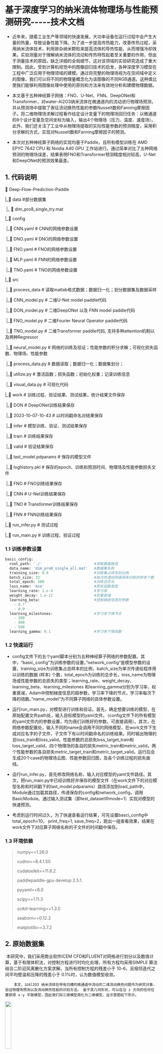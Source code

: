 # 基于深度学习的纳米流体物理场与性能预测研究-----技术文档



- 近年来，随着工业生产等领域的快速发展，大功率设备在运行过程中会产生大量的热量，导致设备性能下降。为了进一步提高传热能力，改善传热过程，采用纳米流体技术，利用掺杂纳米颗粒来提高流体的导热性能，从而增强冷却效果。实验测量对于理解纳米流体的流动和传热特性起着至关重要的作用，但由于测量技术的原因，缺乏详细的全局细节，这对该领域的实验研究造成了重大限制。因此，受到计算机视觉中的图像回归技术的启发，各种深度学习模型在工程中广泛应用于物理领域的建模。通过将完整的物理场视为在空间域中定义的图像，我们可以将不同的物理量概念化为该图像的不同RGB通道。这种类比使我们能够利用图像处理中使用的原则和方法来有效地分析和建模物理数据。

- 本文基于五种神经算子网络：FNO、U-Net、FNN、DeepONet和Transformer，对water-Al2O3纳米流体在微通道内的流动进行物理场预测，并从预测场中提取了表征流动换热性能的参数Nusselt数和Fanning摩擦因子。将二维物理场求解过程看作给定设计变量下的物理场回归任务：以微通道的8个设计变量及空间坐标为输入，输出4个物理场（压力、温度、速度场）。此外，我们还关注了工业中从物理场提取的实际性能参数的预测精度，采用积分求解的方式，实现对Nusselt数和Fanning摩擦因子的预测。
- 本次对五种神经算子网络的实现均基于Paddle，且所有模型训练在 AMD EPYC 7642  CPU 和 Nvidia A40 GPU 工作站进行。通过简单对比了五种网络预测的物理场误差，结果表明FNO和Transformer预测精度相对较高，U-Net和DeepONet的预测效果最差。



## 1. 代码说明



📂 Deep-Flow-Prediction-Paddle

|_📁 data                                                             #部分数据集

​     |_ 📄 dim_pro8_single_try.mat

|_📁 config

​     |_📄 CNN.yaml                                             # CNN的网络参数设置

​     |_📄 DNO.yaml                                            # DNO的网络参数设置

​     |_📄 FNO.yaml                                             # FNO的网络参数设置

​     |_📄 MLP.yaml                                             # FNN的网络参数设置

​     |_📄 TNO.yaml                                            # TNO的网络参数设置

|_📁 src

​    |_📄 process_data                                       # 读取matlab格式数据；数据归一化；划分数据集及数据采样

​    |_📄 CNN_model.py                                   # 二维U-Net model paddle代码

​    |_📄 DON_model.py                                  # 二维DeepONet 以及 FNN model paddle代码

​    |_📄 FNO_model.py                                   # 二维Fourier Neural Operator paddle代码

​    |_📄 TNO_model.py                                   # 二维Transformer paddle代码, 支持多种attention机制以及两种Regressor

​    |_📄 neural_model.py                               # 网络的训练及验证；性能参数的积分求解；可视化损失函数、物理场、性能参数

​    |_📄 process_data.py                                # 数据读取；数据归一化；数据集划分；

​    |_📄 utilize.py                                             # 激活函数；损失函数；初始化权重；记录训练信息

​    |_📄 visual_data.py                                    # 可视化代码

|_📁 work                                                       # 训练过程、验证结果、测试结果，统计结果文件保存

​    |_📁 DON                                                   # DeepONet训练结果保存

​         |_📁 2023-10-07-10-43                       # 以时间戳命名对结果保存

​                |_📁 infer                                       # 模型训练、验证、测试结果保存

​                |_📁 train                                      # 训练结果保存

​                |_📁 valid                                      # 验证结果保存

​                |_📄 last_model.pdparams        # 保存的模型文件

​                |_📄 loghistory.pkl                       # 保存的epoch、训练和预测时间、物理场及性能参数损失文件

​    |_📁 FNO                                                   # FNO训练结果保存

​    |_📁 CNN                                                  # U-Net训练结果保存

​    |_📁 TNO                                                  # Transformer训练结果保存

​    |_📁 FNN                                                  # FNN训练结果保存

|_📄 run_infer.py                                         # 测试过程

|_📄 run_main.py                                       # 训练过程、验证过程



### 1.1 训练参数设置

```python
basic_config:
  root_path: './'                        #读取数据路径
  data_name: 'dim_pro8_single_all.mat'   #数据集名称
  training_size: 0.8                     #训练集占样本的比例
  batch_size: 32                         #每次传递给网络用来训练的样本个数
  total_epoch: 500                       #训练总步长
  loss_name: 'mse'                       #损失函数类型
  learning_rate: 1.e-4                   #学习率
  weight_decay: 1.e-12                   #权重衰减
  learning_beta:                         #控制梯度信息的参数
    - 0.7
    - 0.9
  learning_milestones:                   #学习率下降节点
    - 300
    - 400
    - 500
  learning_gamma: 0.1                    #学习率下降倍数
```

### 1.2 快速运行

- config文件下的五个yaml脚本分别为五种神经算子网络的参数配置。其中，“basic_config”为训练参数的设置，”network_config“是模型参数的设置，training_size为训练集占总样本的比例，batch_size为单次传递给程序用以训练的数据 (样本) 个数，total_epoch为训练的总步长，loss_name为物理场或性能参数的总损失的类型；learning_rate、weight_decay、learning_beta、learning_milestones 和learning_gamma分别为学习率，权重衰减，Adam中控制梯度信息的超参数，学习率下降的节点，学习率每次下降的倍数。”name_model“为不同算子网络的具体参数设置。

- 运行run_main.py，对模型进行训练和验证。首先，确定想要训练的模型，在原始配置文件path处，输入目标模型的yaml文件。（config文件下的所有模型的yaml文件内的参数设置，均为我们训练好的参数，可直接调用）。其次，在网络参数配置处，输入不同的name会调用不同的网络模型，在work文件下生成对应名字的子文件，子文件下有以时间戳命名的训练结果。同时输出物理的总loss_train和loss_valid，性能参数的总损失loss_target_train和loss_target_valid，四个物理场的各自的损失metric_train和metric_valid，两个性能参数的各自损失metric_target_train和metric_target_valid。运行后会生成20个case的物理场云图、性能参数回归图，及各个训练过程的损失曲线。
- 运行run_infer.py，首先修改网络名称，输入对应模型的yaml文件路径。其次，把run_main.py中已经训练好并保存的模型文件（在work文件下的对应模型名称和时间戳下的last_model.pdparams）路径添加到load_path中，Module通过加载其路径，传递保存的config和network_config，调用BasicModule。通过输入测试集（即test_dataset中mode=1）实现对模型的快速预测。
- 考虑到运行时间过久，为了快速查看运行结果，可先设置basci_config中total_epoch=10， print_freq=1, save_freq=2，跑出一组查看效果，结果在work文件下对应算子网络名称的子文件的时间戳中保存。

### 1.3 环境依赖

>  numpy==1.26.0
>
>  cudnn==8.4.1.50
>
>  cudatoolkit==11.6.2
>
>  paddlepaddle-gpu develop 2.5.1.
>
>  pyyaml==6.0
>
>  scipy==1.11.3
>
>  scikit-learning==1.3.0
>
>  seaborn==0.12.2
>
>  matplotlib==3.7.2



## 2. 原始数据集

​        本研究中，我们采用商业软件ICEM CFD和FLUENT对网格进行划分以及数值计算，基于有限体积法，对控制方程进行时均化处理，所有方程均采用SIMPLE 算法结合二阶迎风离散化方案求解。当所有控制方程的残差小于 10-6，且相邻迭代之间平均壁温和压降的残差小于 0.1%时，认为数值模型收敛。

 		本文，以Al2O3 纳米流体在带有凹槽的微通道中流动的二维流动换热问题作为研究对象，验证物理场预测以及流动换热性能的识别方法。 鉴于其几何形状，可以在沿 z 方向的任何位置获得 x-y 平面模型，因此我们将三维模型简化为二维模型，且示意图如下所示。



<img src="picture/tongdao.jpg" width="20%">

### 1.1 数据描述

​		本文所有的状态参数均可以从数值分析结果 [1-2] 中获取，物理场数据是定义在结构化网格的每个节点上。我们采用Latin超立方采样方法采集了6773个样本，并划分为训练集（80%，5418个样本）和验证集（10%，677个样本作为验证集对模型进行调优）、测试集（10%，677 个样本）。之所以选择如此多的样本，是因为在开始仿真时，我们难以断定恢复全部流场需要多少的数据量。

|           | 数据格式                                                     | 数据组成                                                     |
| --------- | ------------------------------------------------------------ | ------------------------------------------------------------ |
| **输入 ** | 设计变量：变量尺寸 10<br/>空间坐标：通道数 2，空间尺寸                792×40 | 设计变量：包括五个可变几何变量、一个表征纳米流体的工质特性的参数、两个表征边界条件的工况参数；此外，还包括两个常数，分别为入口温度 *T*= 293K 和出口压强*P* =100KPa 。<br/>空间坐标：包含三个方向，即x, y和z。注意，本文只取x和y两个方向。 |
| **输出**  | 物理场：通道数4 ，空间尺寸792×40     <br/>性能参数：空间尺寸 2 | 4个物理场：压强场p，温度场t，x方向的速度场u，y方向的速度场v。<br/>2个性能参数：Nusselt数和Fanning摩擦因子 |

​		微通道的*x*, *y*方向的尺寸分别为[0, 05] *μ*m和 [0, *a*] *μ*m，*a* = [130, 270] *μ*m。8个设计变量的取值如下所示。

| 设计变量 | *R*e | *φ*/% | *l*3/μm | *R*1/*μ*m | *R*2/*μ*m | *δ*1 | *δ*2 | *q*/W·m2 |
| :------: | :--: | :---: | :-----: | :-------: | :-------: | :--: | :--: | :------: |
| **下限** |  43  |  0.1  |   30    |    10     |    10     | -15  | -15  |  10,000  |
| **上限** | 1000 |  10   |   150   |    70     |    70     |  28  |  28  | 100,000  |



### 1.2 数据采样

​		建立HeatDataset类，继承于 'Dataset' 类，以便进行数据加载、预处理等。在初始化方法中，mode可取0，1，2，分别代表训练、验证和测试。'sample_size' , 'training_size' 和 'test_size' 分别表示选取样本数量，训练集占样本数量的比例和测试集占样本数量的比例。

```python
class HeatDataset(Dataset):
    TRAIN = 0
    VALID = 1
    TEST = 2
    def __init__(self, file, mode=0, sampler={'sample_mode': 'all', 'sample_size': 0.6},
                 shuffle=True, training_size=0.8, test_size=0.1):
```

### 1.3 数据读取

​		函数data_read实现了数据读取的功能，通过MatLoader加载我们的mat数据文件。首先，取mat文件内的 'data' 的第一维（即batchsize）定义为length。将读取到的 'data' 字段的数据按照 self.shuffle_idx 的顺序进行重新排列，然后将结果赋给了 self.data.design。 ' grids' 和 ' field'分别为空间坐标和温度场，在读取数据时，我们均在x方向将分辨率降低为原始数据的1倍，且 坐标只取前两个方向x和y。'target' 指性能参数，是 Nu 和 f 在最后一个维度上拼接起来的。

```python
    def data_read(self):
        class data:
            pass
        reader = MatLoader(self.file, to_paddle=False, to_cuda=False, to_float=True)
        self.data = data
        self.data.length = reader.read_field('data').shape[0]
        if not self.shuffle:
            self.shuffle_idx = np.arange(self.data.length)
        else:
            self.shuffle_idx = np.random.permutation(self.data.length)

        self.data.design = reader.read_field('data')[self.shuffle_idx]
        
        #注意原始数据在x方向分辨率降低了1倍
        self.data.coords = reader.read_field('grids')[:, ::2, :, :2][self.shuffle_idx]  
        self.data.fields = reader.read_field('field')[:, ::2, :, :][self.shuffle_idx]
        self.data.target = np.concatenate((reader.read_field('Nu'), reader.read_field('f')), axis=-1)  	 
        [self.shuffle_idx]
```



### 1.4 数据集划分

​		函数data_split实现了数据集划分的功能。训练集大小= 样本大小*训练集比例，验证集大小=max(样本大小 -（1-训练集大小 - 测试集大小）, 200)， 测试集大小=验样本大小-训练集大小-验证集大小。

​		当mode=0时，训练集中设计变量，坐标，物理场，性能参数均取从0到列表的第self.train_len个数据；当mode=1时，验证集中设计变量，坐标，物理场，性能参数均取从训练集d的第self.train_len个数据到训练集加验证集大小个数据；当mode=2时，测试集中设计变量，坐标，物理场，性能参数均取从从列表的倒数第 self.test_len 个元素开始，一直到列表的最后一个元素。

```python
    def data_split(self):

        self.train_len = int(self.data.length * self.training_size)                     #训练集长度
        self.valid_len = max(int(self.data.length * (1 - self.training_size - self.test_size)), 200)  #                                                    验证集长度
        self.test_len = self.data.length - self.train_len - self.valid_len         #测试集长度

        if self.mode == self.TRAIN:        #mode=0
            self.data.design = self.data.design[:self.train_len]
            self.data.coords = self.data.coords[:self.train_len]
            self.data.fields = self.data.fields[:self.train_len]
            self.data.target = self.data.target[:self.train_len]
            self.data.length = self.train_len
        elif self.mode == self.VALID:      #mode=1
            self.data.design = self.data.design[self.train_len:self.train_len + self.valid_len]
            self.data.coords = self.data.coords[self.train_len:self.train_len + self.valid_len]
            self.data.fields = self.data.fields[self.train_len:self.train_len + self.valid_len]
            self.data.target = self.data.target[self.train_len:self.train_len + self.valid_len]
            self.data.length = self.valid_len
        elif self.mode == self.TEST:       #mode=2
            self.data.design = self.data.design[-self.test_len:]
            self.data.coords = self.data.coords[-self.test_len:]
            self.data.fields = self.data.fields[-self.test_len:]
            self.data.target = self.data.target[-self.test_len:]
            self.data.length = self.test_len

```

### 1.5 数据加载

​		建立 'HeatDataLoader' 类，继承自  DataLoader 类，用于批量加载数据集。在初始化方法中，'batchsize' 为每个批次放入样本数，'shuffle' 为是否在每个训练时打乱样本的顺序，'drop_last' 为是否丢弃最后一个不满足一个样本数量的批次。

```python
class HeatDataLoader(DataLoader):

    def __init__(self, dataset, batch_size=1, shuffle=False, drop_last=False,):
        super(HeatDataLoader, self).__init__(dataset=dataset, batch_size=batch_size, shuffle=shuffle,
                                             drop_last=drop_last)
```

### 1.6 数据归一化

​		为了消除设计变量、空间坐标、物理场和性能参数之间的量纲差距，我们对数据进行了归一化操作。在代码中，提供了两种归一化方法，分别为 'min-max' 归一化和 'mean-std' 归一化。在本研究中，由于物理场的最大值和最小值具有明显的物理意义，因此我们采用 'min-max' 归一化方式。

```python
class DataNormer(object):
    """
        在最后一个维度进行归一化
    """
    def __init__(self, data, method="min-max", axis=None):
   
        if isinstance(data, str):
            if os.path.isfile(data):
                try:
                    self.load(data)
                except:
                    raise ValueError("the savefile format is not supported!")
            else:
                raise ValueError("the file does not exist!")
        elif type(data) is np.ndarray:
            if axis is None:
                axis = tuple(range(len(data.shape) - 1))
            self.method = method
            if method == "min-max":
                self.max = np.max(data, axis=axis)
                self.min = np.min(data, axis=axis)

            elif method == "mean-std":
                self.mean = np.mean(data, axis=axis)
                self.std = np.std(data, axis=axis)
        elif type(data) is paddle.Tensor:
            if axis is None:
                axis = tuple(range(len(data.shape) - 1))
            self.method = method
            if method == "min-max":
                self.max = np.max(data.numpy(), axis=axis)
                self.min = np.min(data.numpy(), axis=axis)

            elif method == "mean-std":
                self.mean = np.mean(data.numpy(), axis=axis)
                self.std = np.std(data.numpy(), axis=axis)
        else:
            raise NotImplementedError("the data type is not supported!")


    def norm(self, x):           #数据归一化
        """
            输入张量
            参数 x: 输入张量
            返回 x: 输出张量
        """
        if paddle.is_tensor(x):
            if self.method == "min-max":
                x = 2 * (x - paddle.to_tensor(self.min, place=x.place)) \
                    / (paddle.to_tensor(self.max, place=x.place) - paddle.to_tensor(self.min, place=x.place) + 1e-10) - 1
            elif self.method == "mean-std":
                x = (x - paddle.to_tensor(self.mean, place=x.place)) / (paddle.to_tensor(self.std + 1e-10, place=x.place))
        else:
            if self.method == "min-max":
                x = 2 * (x - self.min) / (self.max - self.min + 1e-10) - 1
            elif self.method == "mean-std":
                x = (x - self.mean) / (self.std + 1e-10)

        return x

    def back(self, x):          #数据反归一化
        """
            input tensors
            param x: input tensors
            return x: output tensors
        """
        if paddle.is_tensor(x):
            if self.method == "min-max":
                x = (x + 1) / 2 * (paddle.to_tensor(self.max)
                                   - paddle.to_tensor(self.min) + 1e-10) + paddle.to_tensor(self.min)
            elif self.method == "mean-std":
                x = x * (paddle.to_tensor(self.std + 1e-10)) + paddle.to_tensor(self.mean)
        else:
            if self.method == "min-max":
                x = (x + 1) / 2 * (self.max - self.min + 1e-10) + self.min
            elif self.method == "mean-std":
                x = x * (self.std + 1e-10) + self.mean
        return x
```



## 3. 网络训练及验证

### 3.1 训练过程

​		定义train_epoch函数，旨在对网络进行训练。网络的输入为设计变量和空间坐标，物理场损失选择loss_func，即yaml文件 'basic_config' 的loss_name对应的损失类型。本研究中，我们选择MSE损失作为物理场总损失。

```python
     def train_epoch(self, train_loader):
        self.network.train()
        for data in train_loader:
            design, coords, fields, _ = data
            self.optimizer.clear_grad()
            fields_ = self.network(design, coords)
            loss = self.loss_func(fields_, fields)
            loss.backward()
            self.optimizer.step()
        self.scheduler.step()
```

### 3.2 网络验证

​		定义valid_epoch函数，旨在对网络进行验证。除了对物理场的求解，我们还添加了对性能参数的求解，即输入物理场、空间坐标和设计变量。物理场总损失和性能参数总损失均采用MSE损失，而fields_metric和target_metric分别表示四个物理场和两个性能参数的各自损失，具体计算方式由PhysicsLpLoss类通过求解相对范数来完成计算。其中，fields_metric采用二阶范数，target_metric采用一阶范数，同时考虑到性能参数f有接近于0的情况，因此使用relative=False。

```python
    def valid_epoch(self, data_loader):

        log_metric = {'target': [], 'fields': []}
        log_loss = {'target': [], 'fields': []}

        self.network.eval()
        with paddle.no_grad():
            for data in data_loader:
                design, coords, fields, _ = data

                fields_ = self.network(design, coords)
                fields_loss = self.loss_func(fields_, fields).item()

                design = data_loader.design_back(design)
                coords = data_loader.coords_back(coords)
                fields = data_loader.fields_back(fields)
                fields_ = data_loader.fields_back(fields_)

                target = self.characteristic(fields, coords, design)
                target_ = self.characteristic(fields_, coords, design)

                target_loss = self.loss_func(target_, target).item()

                fields_metric = self.fields_metric(fields_, fields).cpu().numpy()
                target_metric = self.target_metric(target_, target).cpu().numpy()

                log_metric['fields'].append(fields_metric)
                log_metric['target'].append(target_metric)

                log_loss['fields'].append(fields_loss)
                log_loss['target'].append(target_loss)

        log_metric['fields'] = np.concatenate(log_metric['fields'], axis=0)
        log_metric['target'] = np.concatenate(log_metric['target'], axis=0)

        log_loss['fields'] = np.array(log_loss['fields'])
        log_loss['target'] = np.array(log_loss['target'])

        return log_metric, log_loss
```

### 	3.3 网络推理测试

​		定义infer函数，旨在使用数据加载器 data_loader来获取对应的训练、验证或测试数据，同时使用 data_name 来生成对应文件。此部分，我们将所有训练数据、验证数据和测试数据分别进行求解，得到各自的物理场、性能参数的真实值、预测值以及测试值。同时，可视化二维物理场云图和性能参数回归图。

```python
 def infer(self, data_loader, data_name, show_nums=20):
```



### 	3.4 训练过程

​		定义train函数，旨在利用 train_loader 和 valid_loader 来获取训练数据和验证数据，将epoch、训练时间、验证时间、物理场总损失、性能参数总损失、4个物理场和2个性能参数各自的损失全部保存在loghistory.pkl 文件内，并把模型和训练的参数，例如epoch、数据配置、优化器、学习率、网络参数等信息全部保存在last_model.pdparams文件中。同时，对损失函数进行可视化。

```python
  def train(self, train_loader, valid_loader):
```



### 3.5 性能参数积分求解

​		定义 Characteristic 类，旨在利用神经算子网络预测的物理场，通过积分求解的方式，实现对性能参数 Nu 和 f 的预测。函数get_parameters_of_nano 实现了对纳米流体的物理性质（热导率、比热、密度、动力粘度）进行求解；函数 cal_f 、cal_tb 、cal_tw 实现了对控制方程中偏导数的求解。

```python
class Characteristic(nn.Layer):

    def __init__(self):
        super(Characteristic, self).__init__()

    def get_parameters_of_nano(self, per):
        lamda_water = 0.597
        Cp_water = 4182.
        rho_water = 998.2
        miu_water = 9.93e-4

        lamda_al2o3 = 36.
        Cp_al2o3 = 773.
        rho_al2o3 = 3880.

        rho = per * rho_al2o3 + (1. - per) * rho_water
        Cp = ((1. - per) * rho_water * Cp_water + per * rho_al2o3 * Cp_al2o3) / rho
        miu = miu_water * (123. * per ** 2. + 7.3 * per + 1)
        DELTA = ((3. * per - 1.) * lamda_al2o3 + (2. - 3. * per) * lamda_water) ** 2
        DELTA = DELTA + 8. * lamda_al2o3 * lamda_water
        lamda = 0.25 * ((3 * per - 1) * lamda_al2o3 + (2 - 3 * per) * lamda_water + paddle.sqrt(DELTA))

        return lamda, Cp, rho, miu           

    def cal_f(self, X, Y, P):
        F_inn = (P[:, 0, 1:] + P[:, 0, 0:-1]) / 2
        F_out = (P[:, -1, 1:] + P[:, -1, 0:-1]) / 2

        dy_inn = Y[:, 0, 1:] - Y[:, 0, 0:-1]
        dy_out = Y[:, -1, 1:] - Y[:, -1, 0:-1]

        D_P = paddle.sum(F_inn * dy_inn, axis=(1,)) / paddle.sum(dy_inn, axis=(1,)) \
              - paddle.sum(F_out * dy_out, axis=(1,)) / paddle.sum(dy_out, axis=(1,))

        return D_P

    def cal_tb(self, X, Y, T):
        F_T = T[:, :, :]

        dxx = X[:, :-1, :] - X[:, 1:, :]
        dxy = Y[:, :-1, :] - Y[:, 1:, :]
        dyx = X[:, :, 1:] - X[:, :, :-1]
        dyy = Y[:, :, 1:] - Y[:, :, :-1]

        ds1 = paddle.abs(dxx[:, :, :-1] * dyy[:, 1:] - dxy[:, :, :-1] * dyx[:, 1:]) / 2
        ds2 = paddle.abs(dxx[:, :, 1:] * dyy[:, :-1] - dxy[:, :, 1:] * dyx[:, :-1]) / 2
        ds = ds1 + ds2

        M_T = (F_T[:, 1:, 1:] + F_T[:, 1:, :-1] + F_T[:, :-1, 1:] + F_T[:, :-1, :-1]) / 4

        Tb = paddle.sum(ds * M_T, axis=(1, 2)) / paddle.sum(ds, axis=(1, 2))

        return Tb

    def cal_tw(self, X, Y, T):
        up_t = T[:, :, -1]
        down_t = T[:, :, 0]

        temp = paddle.sqrt((X[:, :-1, -1] - X[:, 1:, -1]) ** 2 + (Y[:, :-1, -1] - Y[:, 1:, -1]) ** 2)
        up_dl = paddle.zeros_like(X[:, :, 0])
        up_dl[:, 1:-1] = (temp[:, :-1] + temp[:, 1:]) / 2
        up_dl[:, 0] = temp[:, 0] / 2
        up_dl[:, -1] = temp[:, -1] / 2

        temp = paddle.sqrt((X[:, :-1, 0] - X[:, 1:, 0]) ** 2 + (Y[:, :-1, 0] - Y[:, 1:, 0]) ** 2)
        down_dl = paddle.zeros_like(X[:, :, 0])
        down_dl[:, 1:-1] = (temp[:, :-1] + temp[:, 1:]) / 2
        down_dl[:, 0] = temp[:, 0] / 2
        down_dl[:, -1] = temp[:, -1] / 2

        Tw = ((paddle.sum(up_t * up_dl, axis=1) + paddle.sum(down_t * down_dl, axis=1))
              / paddle.sum(up_dl + down_dl, axis=1))

        return Tw

    def forward(self, field, grid, design):
        D = float(2 * 200 * 1e-6)  # 水力直径
        L = float(3500 * 1e-6)  # 通道长度

        per = design[:, 3]  # Al2O3体积分数
        Re = design[:, 0]  # Reynaldo
        hflex = design[:, 2]  # 热流密度

        lamda, Cp, rho, miu = self.get_parameters_of_nano(per)

        I_ext = 121
        X = grid[:, I_ext:-I_ext, :, 0]
        Y = grid[:, I_ext:-I_ext, :, 1]
        P = field[:, I_ext:-I_ext, :, 0]
        T = field[:, I_ext:-I_ext, :, 1]

        Tw = self.cal_tw(X, Y, T)
        Tb = self.cal_tb(X, Y, T)
        h = hflex / (paddle.abs(Tw - Tb) + 1e-8)  # 保证数值稳定性
        Nu = h * D / lamda

        vel = Re * miu / rho / D
        Dp = self.cal_f(X, Y, P)
        Fan = Dp * D / 2 / L / vel / vel / rho

        result = paddle.stack((Nu, Fan), axis=1)

        return result
```



## 4. 网络架构及训练方法

### 4.1 FNO

#### 4.1.1 简介

FNO: Fourier Neural Operator

Reference: [3] Fourier Neural Operator for Parametric Partial Differential Equations

Github: https://github.com/zongyi-li/fourier_neural_operator

<img src="C:\Users\zt\Desktop\3.jpg" style="zoom:50%;" />

#### 4.1.2 代码说明

​		此神经算子网络的网络结构，如上图所示，主要由全连接层和傅里叶层组成。首先，采用设计变量和空间坐标作为输入，通过全连接层将输入通道从4提升到高维通道32。其次，通过4个傅里叶层（每层包括两个不同的操作，即顶部操作和底部操作），得到傅里叶层的输出。再通过两个全连接层，实现空间维度从398×42到396×40的变化，且通道数从42 先增加到128，并最终再降维回到目标维度4。

```python
class FNO2d(nn.Layer):
    """
        2维FNO网络
    """

    def __init__(self, in_dim, out_dim, modes=(8, 8), width=32, depth=4, steps=1, padding=2,                     activation='gelu', dropout=0.0):
        super(FNO2d, self).__init__()

        """
        1.通过全连接层 self.fc0 将输入通道提升到想要的维度.
        2. 4层积分算子 u' = (W + K)(u).
            W 由 self.w定义; K由self.conv 定义.
        3.  通过 self.fc1 和 self.fc2将空间维度降低回目标维度.

        输入:  10 timesteps + 2 locations (u(t-10, x, y), ..., u(t-1, x, y),  x, y)
        输入形状: (batchsize, x, y, c)
        输出: 下一个 timestep 的解
        输出形状: (batchsize, x, y, c)
        """
        self.in_dim = in_dim
        self.out_dim = out_dim
        self.modes = modes
        self.width = width
        self.depth = depth
        self.steps = steps
        self.padding = padding            # 如果输入是非周期性的，则进行填充
        self.activation = activation
        self.dropout = dropout
        self.fc0 = nn.Linear(steps * in_dim + 2, self.width)

        self.convs = nn.LayerList()
        for i in range(self.depth):
            self.convs.append(
                SpectralConv2d(self.width, self.width, self.modes, activation=self.activation,                   dropout=self.dropout))

        self.fc1 = nn.Linear(self.width, 128)
        self.fc2 = nn.Linear(128, out_dim)

    def forward(self, x, grid):
        """
        前向计算
        """
        if len(x.shape) != len(grid.shape):
            repeat_times = paddle.to_tensor([1]+grid.shape[1:-1]+[1], dtype='int32')
            x = paddle.tile(x[:, None, None, :], repeat_times=repeat_times)

        x = paddle.concat((x, grid), axis=-1)
        x = self.fc0(x)
        x = x.transpose((0, 3, 1, 2))

        if self.padding != 0:
            x = F.pad(x, [0, self.padding, 0, self.padding])  # 如果输入是非周期性的，则进行填充

        for i in range(self.depth):
            x = self.convs[i](x)

        if self.padding != 0:
            x = x[..., :-self.padding, :-self.padding]
        x = x.transpose((0, 2, 3, 1))  # 如果输入是非周期性的，则进行填充
        x = self.fc1(x)
        x = F.gelu(x)
        x = self.fc2(x)
        return x
```

#### 4.1.3 参数配置

​		下面我们列出了FNO的具体训练参数和网络参数设置。其中，为了更清晰地展示参数配置，我们在'basic_config' 中列出的训练参数，均为针对每个特定模型训练时设置的，除此外剩余的基本训练参数设置，见 1.1 中的 'basic_config' 。

```python
basic_config:
  learning_rate: 1.e-3
  weight_decay: 1.e-9
  learning_beta:
    - 0.99
    - 0.99
  learning_milestones:
    - 200
    - 300
    - 400
  learning_gamma: 0.1

FNO_model:
  in_dim: 10         #输入维度
  out_dim: 4         #输出维度
  modes: 12          #模态
  width: 32          #网络宽度
  depth: 4           #网络深度
  steps: 1          
  padding: 2         #填充
  activation: 'gelu' #激活函数
  dropout: 0.0       #正则化方法，减少过拟合
```



### 4.2 U-Net

#### 4.1.1 简介

U-Net: 是一种卷积神经网络（CNN）方法，用于图像分割任务的深度学习模型，最初由Olaf Ronneberger等人在2015年提出。它的名字来源于其U形状的网络结构。

Reference: [4] U-Net: Convolutional Networks for Biomedical Image Segmentation

<img src="C:\Users\zt\AppData\Roaming\Typora\typora-user-images\image-20231014094749732.png" style="zoom: 50%;" />



#### 4.1.2 代码说明

​		在本网络架构中，我们设置网络宽度为32，深度为6，采用GELU激活函数。*E*n主要由一个2×2的最大池化层和2个3×3的卷积层组成。首先将输入图像进行上采样，通过插值改变张量尺寸，将空间尺寸从396×40减小为256×40，再经过2个3×3的卷积层。其次，我们进行2×2的下采样，再进行2个3×3的卷积层，保证空间尺寸不变化，如此循环5次后，通道数从最初的32变为了1024，图像空间尺寸从396×40变为8×2。同理，*B*o结构与*E*n相似，但只进行一次最大池化和两次卷积，此时，通道数变为2048，空间尺寸变为4×1。*D*e主要由一个2×2的转置卷积，一个特征融合，两个3×3的卷积层组成。如此6次循环后，通道数从1024变回为32，空间尺寸从8×2变回为256×64。最后，我们经过一个上采样，将空间尺寸调整为396×40，通道数减少为4，最后再经过一个3×3的卷积层后，输出我们想要的4个物理场。

```python
class UNet2d(nn.Layer):
    """
        2维UNet
    """

    def __init__(self, in_sizes: tuple, out_sizes: tuple, width=32, depth=4, steps=1, activation='gelu',
                 dropout=0.0):
        """
        :param in_sizes: (H_in, W_in, C_in)
        :param out_sizes: (H_out, W_out, C_out)
        :param width: hidden dim, int
        :param depth: hidden layers, int
        """
        super(UNet2d, self).__init__()

        self.in_sizes = in_sizes[:-1]
        self.out_sizes = out_sizes[:-1]
        self.in_dim = in_sizes[-1]
        self.out_dim = out_sizes[-1]
        self.width = width
        self.depth = depth
        self.steps = steps

        self._input_sizes = [0, 0]
        self._input_sizes[0] = max(2 ** math.floor(math.log2(self.in_sizes[0])), 2 ** depth)
        self._input_sizes[1] = max(2 ** math.floor(math.log2(self.in_sizes[1])), 2 ** depth)


        self.interp_in = Interp2dUpsample(in_dim=steps*self.in_dim + 2, out_dim=self.in_dim, activation=activation,
                                          dropout=dropout, interp_size=self._input_sizes, conv_block=True)
        self.encoders = nn.LayerList()
        for i in range(self.depth):
            if i == 0:
                self.encoders.append(
                    Conv2dResBlock(self.in_dim, width, basic_block=True, activation=activation, dropout=dropout))
            else:
                self.encoders.append(nn.Sequential(nn.MaxPool2D(2),
                                                   Conv2dResBlock(2 ** (i - 1) * width, 2 ** i * width,
                                                                  basic_block=True, activation=activation,
                                                                  dropout=dropout)))

        self.bottleneck = nn.Sequential(nn.MaxPool2D(2),
                                        Conv2dResBlock(2 ** i * width, 2 ** i * width * 2, basic_block=True,
                                                       activation=activation, dropout=dropout))

        self.decoders = nn.LayerList()
        self.upconvs = nn.LayerList()

        for i in range(self.depth, 0, -1):
            self.decoders.append(
                Conv2dResBlock(2 ** i * width, 2 ** (i - 1) * width, activation=activation,
                               basic_block=True, dropout=dropout))
            self.upconvs.append(
                DeConv2dBlock(2 ** i * width, 2 ** (i - 1) * width, 2 ** (i - 1) * width, activation=activation,
                              dropout=dropout))

        self.conv1 = Conv2dResBlock(in_dim=width, out_dim=self.out_dim, basic_block=False, activation=activation,
                                    dropout=dropout)

        self.interp_out = Interp2dUpsample(in_dim=self.out_dim, out_dim=self.out_dim, interp_size=self.out_sizes,
                                           conv_block=False, activation=activation, dropout=dropout)

        self.conv2 = nn.Conv2D(self.out_dim, self.out_dim, kernel_size=3, stride=1, padding=1)

    def forward(self, x, grid):
        """
        forward computation
        """
        if len(x.shape) != len(grid.shape):
            repeat_times = paddle.to_tensor([1]+grid.shape[1:-1]+[1], dtype='int32')
            x = paddle.tile(x[:, None, None, :], repeat_times=repeat_times)

        x = paddle.concat((x, grid), axis=-1)
        x = x.transpose([0, 3, 1, 2])
        enc = []
        enc.append(self.interp_in(x))
        for i in range(self.depth):
            enc.append(self.encoders[i](enc[-1]))

        x = self.bottleneck(enc[-1])

        for i in range(self.depth):
            x = self.upconvs[i](x)
            x = paddle.concat((x, enc[-i - 1]), axis=1)
            x = self.decoders[i](x)

        x = self.interp_out(self.conv1(x))
        x = self.conv2(x)
        return x.transpose([0, 2, 3, 1])
```

#### 4.1.3 参数配置

​	下面我们列出了U-Net的具体训练参数和网络参数设置。其中，为了更清晰地展示参数配置，我们在'basic_config' 中列出的训练参数，均为针对每个特定模型训练时设置的，除此外剩余的基本训练参数设置，见 1.1 中的 'basic_config' 。

```python
basic_config:
  total_epoch: 500
  learning_rate: 1.e-4
  weight_decay: 1.e-12
  learning_beta:
    - 0.7
    - 0.9
  learning_milestones:
    - 300
    - 400
    - 500
  learning_gamma: 0.1

CNN_model:
  in_sizes: [396, 40, 10]
  out_sizes: [396, 40, 4]
  width: 32
  depth: 6
  steps: 1    # Number of steps to unroll, should be 1 in this problem
  activation: 'gelu'
  dropout: 0.0
```



### 4.3 FNN

#### 4.1.1 简介

FNN: Fully Neural Network

Reference: [5] A physics-informed deep learning framework for inversion and surrogate modeling in solid mechanics

<img src="C:\Users\zt\AppData\Roaming\Typora\typora-user-images\image-20231014093121334.png" style="zoom: 50%;" />

#### 4.1.2 代码说明

​		在本研究中，我们采用多个全连接层，每个全连接层来预测一个物理场。输入维度为设计变量+空间坐标=10，网络宽度为64，深度为5，输出维度是4，即压强场、温度场、速度场*u*和*v*。 

```python
class FcnMulti(nn.Layer):
    def __init__(self, in_dim, out_dim, planes: list, steps=1, activation="gelu"):
        # =============================================================================
        #     Inspired by Haghighat Ehsan, et all.
        #     "A physics-informed deep learning framework for inversion and surrogate modeling in solid mechanics"
        #     Computer Methods in Applied Mechanics and Engineering.
        # =============================================================================
        super(FcnMulti, self).__init__()
        self.planes = [steps * in_dim + 2,] + planes + [out_dim]
        self.active = activation_dict[activation]

        self.layers = nn.LayerList()
        for j in range(self.planes[-1]):
            layer = []
            for i in range(len(self.planes) - 2):
                layer.append(nn.Linear(self.planes[i], self.planes[i + 1]))
                layer.append(self.active)
            layer.append(nn.Linear(self.planes[-2], 1))
            self.layers.append(nn.Sequential(*layer))
        self.reset_parameters()

    def reset_parameters(self):
        """
        weight initialize
        """
        for m in self.sublayers():
            if isinstance(m, nn.Linear):
                # nn.init.xavier_normal_(m.weight, gain=1)
                w = params_initial('xavier_normal', shape=m.weight.shape)
                m.weight.set_value(w)
                b = params_initial('constant', shape=m.bias.shape)
                m.bias.set_value(b)

    def forward(self, x, grid):
        """
        forward compute
        :param in_var: (batch_size, ..., input_dim)
        """

        if len(x.shape) != len(grid.shape):
            repeat_times = paddle.to_tensor([1]+grid.shape[1:-1]+[1], dtype='int32')
            x = paddle.tile(x[:, None, None, :], repeat_times=repeat_times)

        in_var = paddle.concat((x, grid), axis=-1)

        y = []
        for i in range(self.planes[-1]):
            y.append(self.layers[i](in_var))
        return paddle.concat(y, axis=-1)
```

#### 4.1.3 参数配置

​	下面我们列出了FNN的具体训练参数和网络参数设置。其中，为了更清晰地展示参数配置，我们在'basic_config' 中列出的训练参数，均为针对每个特定模型训练时设置的。除此外剩余的基本训练参数设置，见 1.1 中的 'basic_config' 。

```python
basic_config:
 
  total_epoch: 800
  learning_rate: 1.e-3
  weight_decay: 0.
  learning_beta:
    - 0.7
    - 0.9
  learning_milestones:
    - 600
    - 700
    - 800
  learning_gamma: 0.1


MLP_model:
  in_dim: 10
  out_dim: 4
  steps: 1
  planes:
    - 64
    - 64
    - 64
    - 64
    - 64
  activation: 'gelu'
```



### 4.4 DeepONet

#### 4.1.1 简介

DeepONet: deep operator network

Reference: [6] Learning nonlinear operators via DeepONet based on the universal approximation theorem of operators

<img src="C:\Users\zt\AppData\Roaming\Typora\typora-user-images\image-20231014093758871.png" style="zoom: 80%;" />

#### 4.1.2 代码说明

​		DeepONet是深度神经算子网络，由主干网络Trunk net和分支网络Branch net组成，通过最小化目标算子与给定的神经网络之间的误差来实现对复杂特征的准确预测。其中，该网络支持搭建多个Branch net，例如边界条件是分布式的输入。在对在对该网络进行训练时，我们Branch net的输入维度为包含10个设计变量的列表，Trunk net的输入维度为包含2个空间坐标的张量，分别设置二者的隐藏层数为[64, 64, 64, 64, 64]和 [64, 64, 64, 64]。

```python
class DeepONetMulti(nn.Layer):
    # =============================================================================
    #     Inspired by L. Lu, J. Pengzhan, G.E. Karniadakis.
    #     "DeepONet: Learning nonlinear operators for identifying differential equations based on
    #     the universal approximation theorem of operators".
    #     arXiv:1910.03193v3 [cs.LG] 15 Apr 2020.
    # =============================================================================
    def __init__(self, in_dim: int, out_dim: int, operator_dims: list,
                 planes_branch: list, planes_trunk: list, activation='gelu'):
        """
        :param in_dim: int, the coordinates dim for trunk net
        :param operator_dims: list，the operate dims list for each branch net
        :param out_dim: int, the predicted variable dims
        :param planes_branch: list, the hidden layers dims for branch net
        :param planes_trunk: list, the hidden layers dims for trunk net
        :param operator_dims: list，the operate dims list for each branch net
        :param activation: activation function
        """
        super(DeepONetMulti, self).__init__()

        self.branches = nn.LayerList() # 分支网络
        self.trunks = nn.LayerList() # 主干网络
        for dim in operator_dims:
            self.branches.append(MLP([dim] + planes_branch, activation=activation))# FcnSingle是从basic_layers里导入的
        for _ in range(out_dim):
            self.trunks.append(MLP([in_dim] + planes_trunk, activation=activation))

        self.reset_parameters()

    def reset_parameters(self):
        """
        weight initialize
        """
        for m in self.sublayers():
            if isinstance(m, nn.Linear):
                # nn.init.xavier_normal_(m.weight, gain=1)
                w = params_initial('xavier_normal', shape=m.weight.shape)
                m.weight.set_value(w)
                b = params_initial('constant', shape=m.bias.shape)
                m.bias.set_value(b)

    def forward(self, u_vars, y_var, size_set=False):
        """
        forward compute
        :param u_vars: tensor list[(batch_size, ..., operator_dims[0]), (batch_size, ..., operator_dims[1]), ...]
        :param y_var: (batch_size, ..., input_dim)
        :param size_set: bool, true for standard inputs, false for reduce points number in operator inputs
        """
        B = 1.

        if not isinstance(u_vars, list or tuple):
            u_vars = [u_vars,]

        for u_var, branch in zip(u_vars, self.branches):
            B *= branch(u_var)

        if not size_set:
            B_size = list(y_var.shape[1:-1])
            for i in range(len(B_size)):
                B = B.unsqueeze(1)
            B = paddle.tile(B, [1, ] + B_size + [1, ])

        out_var = []
        for trunk in self.trunks:
            T = trunk(y_var)
            out_var.append(paddle.sum(B * T, axis=-1)) # 用这种方式实现两个网络的乘积
        out_var = paddle.stack(out_var, axis=-1)
        return out_var
```



#### 4.1.3 参数配置

​	下面我们列出了DeepONet的具体训练参数和网络参数设置。其中，为了更清晰地展示参数配置，我们在'basic_config' 中列出的训练参数，均为针对每个特定模型训练时设置的，除此外剩余的基本训练参数设置，见 1.1 中的 'basic_config' 。

```python
basic_config:
  total_epoch: 800
  learning_rate: 1.e-2
  weight_decay: 0.
  learning_beta:
    - 0.7
    - 0.9
  learning_milestones:
    - 600
    - 700
    - 800
  learning_gamma: 0.1


DON_model:
  in_dim: 2                # note: deeponet in_dim 为空间坐标
  out_dim: 4
  operator_dims:           # note: deeponet operator_dims 为设计变量
    - 10
  planes_branch:
    - 64
    - 64
    - 64
    - 64
    - 64
  planes_trunk:
    - 64
    - 64
    - 64
    - 64
  activation: 'gelu'
```



### 4.5 Transformer

#### 4.1.1 简介

reference：[7] Choose a Transformer: Fourier or Galerkin

github：https://github.com/scaomath/galerkin-transformer

| 形式     | Attention计算方式                                            |                                                              |
| -------- | ------------------------------------------------------------ | ------------------------------------------------------------ |
| Fourier  | <img src="C:\Users\zt\Desktop\or2\a62efc6b06d3441492c507b1c381521fe474fcf9eed94ee6b53a7c36cd24184b.jpg" style="zoom: 50%;" /> | <img src="C:\Users\zt\Desktop\or2\2.jpg" style="zoom: 33%;" /> |
| Galerkin | <img src="C:\Users\zt\Desktop\or2\3.jpg" style="zoom: 50%;" /> | <img src="C:\Users\zt\Desktop\or2\4.jpg" style="zoom: 33%;" /> |

#### 4.1.2 代码说明

​		改进的attention机制核心算法实现过程：（包括fourier,galerkin,linear,softmax）

```python
class SimpleAttention(nn.Layer):
    '''
    The attention is using a vanilla (QK^T)V or Q(K^T V) with no softmax
    For an encoder layer, the tensor size is slighly different from the official pytorch implementation

    attn_types:
        - fourier: integral, local
        - galerkin: global
        - linear: standard linearization
        - softmax: classic softmax attention

    In this implementation, output is (N, L, E).
    batch_first will be added in the next version of PyTorch: https://github.com/pytorch/pytorch/pull/55285

    Reference: code base modified from
    https://nlp.seas.harvard.edu/2018/04/03/attention.html
    - added xavier init gain
    - added layer norm <-> attn norm switch
    - added diagonal init

    In https://github.com/lucidrains/linear-attention-transformer/blob/master/linear_attention_transformer/linear_attention_transformer.py
    the linear attention in each head is implemented as an Einstein sum
    attn_matrix = paddle.einsum('bhnd,bhne->bhde', k, v)
    attn = paddle.einsum('bhnd,bhde->bhne', q, attn_matrix)
    return attn.reshape(*q.shape)
    here in our implementation this is achieved by a slower transpose+matmul
    but can conform with the template Harvard NLP gave
    '''

    def __init__(self, n_head, d_model,
                 pos_dim: int = 1,
                 attention_type='fourier',
                 dropout=0.1,
                 xavier_init=1e-4,
                 diagonal_weight=1e-2,
                 symmetric_init=False,
                 norm_add=False,
                 norm_type='layer',
                 eps=1e-5):
        super(SimpleAttention, self).__init__()
        assert d_model % n_head == 0  # n_head 可被d_model整除
        self.attention_type = attention_type
        self.d_k = d_model // n_head
        self.n_head = n_head
        self.pos_dim = pos_dim
        self.linears = nn.LayerList(
            [copy.deepcopy(nn.Linear(d_model, d_model)) for _ in range(3)])
        self.xavier_init = xavier_init
        self.diagonal_weight = diagonal_weight
        self.symmetric_init = symmetric_init
        if self.xavier_init > 0:
            self._reset_parameters()
        self.norm_add = norm_add
        self.norm_type = norm_type
        if norm_add:
            self._get_norm(eps=eps)

        if pos_dim > 0:
            self.fc = nn.Linear(d_model + n_head * pos_dim, d_model)

        self.attn_weight = None
        self.dropout = nn.Dropout(dropout)

    def forward(self, query, key, value, pos=None, mask=None, weight=None):
        """
        forward compute
        :param query: (batch, seq_len, d_model)
        :param key: (batch, seq_len, d_model)
        :param value: (batch, seq_len, d_model)
        """
        if mask is not None:
            mask = mask.unsqueeze(1)

        bsz = query.shape[0]
        if weight is not None:
            query, key = weight * query, weight * key

        query, key, value = \
            [layer(x).reshape((bsz, -1, self.n_head, self.d_k)).transpose((0, 2, 1, 3))
             for layer, x in zip(self.linears, (query, key, value))]

        if self.norm_add:
            if self.attention_type in ['linear', 'galerkin', 'global']:
                if self.norm_type == 'instance':
                    key, value = key.transpose((0, 1, 3, 2)), value.transpose((0, 1, 3, 2))

                key = paddle.stack(
                    [norm(x) for norm, x in
                     zip(self.norm_K, (key[:, i, ...] for i in range(self.n_head)))], axis=1)
                value = paddle.stack(
                    [norm(x) for norm, x in
                     zip(self.norm_V, (value[:, i, ...] for i in range(self.n_head)))], axis=1)

                if self.norm_type == 'instance':
                    key, value = key.transpose((0, 1, 3, 2)), value.transpose((0, 1, 3, 2))
            else:
                if self.norm_type == 'instance':
                    key, query = key.transpose((0, 1, 3, 2)), query.transpose((0, 1, 3, 2))

                key = paddle.stack(
                    [norm(x) for norm, x in
                     zip(self.norm_K, (key[:, i, ...] for i in range(self.n_head)))], axis=1)
                query = paddle.stack(
                    [norm(x) for norm, x in
                     zip(self.norm_Q, (query[:, i, ...] for i in range(self.n_head)))], axis=1)

                if self.norm_type == 'instance':
                    key, query = key.transpose((0, 1, 3, 2)), query.transpose((0, 1, 3, 2))

        if pos is not None and self.pos_dim > 0:
            assert pos.shape[-1] == self.pos_dim
            pos = pos.unsqueeze(1)
            pos = pos.tile([1, self.n_head, 1, 1])
            query, key, value = [paddle.concat([pos, x], axis=-1)
                                 for x in (query, key, value)]

        if self.attention_type in ['linear', 'galerkin', 'global']:
            x, self.attn_weight = linear_attention(query, key, value,
                                                   mask=mask,
                                                   attention_type=self.attention_type,
                                                   dropout=self.dropout)
        else:
            x, self.attn_weight = vanilla_attention(query, key, value,
                                                    mask=mask,
                                                    attention_type=self.attention_type,
                                                    dropout=self.dropout)

        out_dim = self.n_head * self.d_k if pos is None else self.n_head * \
                                                             (self.d_k + self.pos_dim)
        att_output = x.transpose((0, 2, 1, 3)).reshape((bsz, -1, out_dim))

        if pos is not None and self.pos_dim > 0:
            att_output = self.fc(att_output)

        return att_output, self.attn_weight
```

#### 4.1.3 参数配置

​		下面我们列出了Transformer的具体训练参数和网络参数设置。其中，为了更清晰地展示参数配置，我们在'basic_config' 中列出的训练参数，均为针对每个特定模型训练时设置的，除此外剩余的基本训练参数设置，见 1.1 中的 'basic_config' 。

```python
basic_config:
  total_epoch: 800
  learning_rate: 1.e-3
  weight_decay: 0.
  learning_beta:
    - 0.9
    - 0.99
  learning_milestones:
    - 600
    - 700
    - 800
  learning_gamma: 0.1

TNO_model:
  node_feats: 10    #设计变量
  pos_dim: 2        #空间坐标
  n_targets: 4      #目标变量
  n_hidden: 64
  num_feat_layers: 0   #特征提取曾数目
  num_encoder_layers: 4  #编码层数目
  n_head: 4
  normalizer: False
  dim_feedforward: 128
  residual_type: add
  attention_type: galerkin
  attn_activation: gelu
  feat_extract_type: None
  xavier_init: 0.01
  diagonal_weight: 0.01
  symmetric_init: False
  layer_norm: True
  attn_norm: False
  norm_eps: 0.00001
  batch_norm: False
  return_attn_weight: False
  return_latent: False
  decoder_type: ifft2
  last_activation: True
  freq_dim: 32
  num_regressor_layers: 2
  regressor_activation: gelu
  fourier_modes: 16
  spacial_dim: 2    #空间维度
  spacial_fc: False  #是否添加空间维度到输入维度
  dropout: 0.0
  encoder_dropout: 0.0
  decoder_dropout: 0.0
  ffn_dropout: 0.0
```



### 4.6 训练方法

​		五种神经算子网络均采用相同的训练方式，即Adam优化器。FNO、U-Net、FNN、DeepONet和Transformer的训练步长分别采用400，500，800，800和800个Epoch。损失函数采用三种方式：训练总损失和性能参数损失采用*L*2（MSE）损失；物理场损失采用平均相对误差和最大相对误差。损失函数具体公式如下所示：

| 损失函数                   | 公式                                                         |
| -------------------------- | ------------------------------------------------------------ |
| **物理场及性能参数总损失** | <img src="C:\Users\zt\Desktop\L2.png" style="zoom: 50%;" />  |
| **物理场  ：平均相对误差** | <img src="C:\Users\zt\Desktop\MAX.png" style="zoom: 50%;" /> |
| **物理场  ：最大相对误差** | <img src="C:\Users\zt\Desktop\MEA.png" style="zoom:50%;" />  |
| **性能参数：相对误差**     | <img src="C:\Users\zt\Desktop\canshu.png" style="zoom:50%;" /> |



## 5. 结果分析

- 下述所有结果仅展示了部分分析，详细的结论请参见文章中。

​		下图展示了五种神经算子网络模型在整个训练过程中的总物理场损失、每个物理场的损失及性能参数收敛情况。

| 损失收敛曲线                 |                                                              |
| ---------------------------- | ------------------------------------------------------------ |
| **物理场总损失**             | ![](C:\Users\zt\AppData\Roaming\Typora\typora-user-images\image-20231014084848857.png) |
| **性能参数总损失**           | <img src="C:\Users\zt\AppData\Roaming\Typora\typora-user-images\image-20231014084933092.png" style="zoom:23%;" /> |
| **四个物理场的平均相对误差** | <img src="C:\Users\zt\AppData\Roaming\Typora\typora-user-images\image-20231014085044410.png" style="zoom:23%;" /> |
| **四个物理场的最大相对误差** | <img src="C:\Users\zt\AppData\Roaming\Typora\typora-user-images\image-20231014085134461.png" style="zoom:23%;" /> |

​		为了更直观地比较不同模型在预测物理场中的偏差，我们选择60%的样本量，对五种神经算子网络模型预测物理场的最大相对误差和平均相对误差进行对比。

| FMAXD     | <img src="C:\Users\zt\Desktop\image-20231014073800647.png"  /> |
| --------- | ------------------------------------------------------------ |
| **FMEAD** | ![](C:\Users\zt\Desktop\image-20231014073818625.png)         |

​		下图展示了五种神经算子网络预测的压力场p、温度场t、速度场u和v的真实场、预测场和误差分布。

| 预测全局物理场  |                                                            |
| --------------- | ---------------------------------------------------------- |
| **FNO**         | <img src="C:\Users\zt\Desktop\1.jpg" style="zoom: 50%;" /> |
| **U-Net**       | <img src="C:\Users\zt\Desktop\2.jpg" style="zoom:50%;" />  |
| **FNN**         | <img src="C:\Users\zt\Desktop\4.jpg" style="zoom:50%;" />  |
| **DeepONet**    | <img src="C:\Users\zt\Desktop\5.jpg" style="zoom:50%;" />  |
| **Transformer** | <img src="C:\Users\zt\Desktop\7.jpg" style="zoom:50%;" />  |

​		此处，我们只放置预测效果最好的Tranformer和最差的DeepONet的物理场局部放大图。

| 预测局部物理场  |                                                             |
| --------------- | ----------------------------------------------------------- |
| **Transformer** | <img src="C:\Users\zt\Desktop\11.jpg" style="zoom: 33%;" /> |
| **DeepONet**    | <img src="C:\Users\zt\Desktop\22.jpg" style="zoom:33%;" />  |

​			为了更直观地可视化微通道内每个物理变量的变化趋势，并对比不同神经算子网络模型在捕捉局部物理场细节的能力，我们选择了三个特定的位置进行分析，分析方法受文章[8]启发。这些位置分别位于靠近微通道的上壁、下壁和中间区域。曲线U位于距离上壁6.30 *μ*m处，曲线D位于距离下壁6.30 *μ*m处，曲线M位于微通道中心，距离上下壁面等距2.5 mm。注意：为了更清楚地反映三个不同通道位置的物理变量变化趋势及不同神经算子网络模型的局部预测效果，我们在此处只任选两种神经算子网络FNO和U-Net与真实值进行对比。其中蓝线为真实值，红圈、黑圈分别表示FNO和U-Net的预测值。值得注意的是，两种神经算子网络模型预测的物理变量与实际值基本一致，但在非矩形区域的凹槽和凸槽附近，U-Net很难捕捉到局部细微特征，因此预测误差较大。	

| 微通道内部不同位置的物理量分析 | 曲线D                                                        | 曲线M                                                        | 曲线U                                                        |
| ------------------------------ | ------------------------------------------------------------ | ------------------------------------------------------------ | ------------------------------------------------------------ |
| **压强p**                      | <img src="C:\Users\zt\AppData\Roaming\Typora\typora-user-images\image-20231014075733456.png" style="zoom: 20%;" /> | <img src="C:\Users\zt\AppData\Roaming\Typora\typora-user-images\image-20231014080010767.png" style="zoom:25%;" /> | <img src="C:\Users\zt\AppData\Roaming\Typora\typora-user-images\image-20231014080149573.png" style="zoom:20%;" /> |
| **温度t**                      | <img src="C:\Users\zt\AppData\Roaming\Typora\typora-user-images\image-20231014080331865.png" style="zoom:30%;" /> | <img src="C:\Users\zt\AppData\Roaming\Typora\typora-user-images\image-20231014080452411.png" style="zoom:30%;" /> | <img src="C:\Users\zt\AppData\Roaming\Typora\typora-user-images\image-20231014080547025.png" style="zoom:25%;" /> |
| **速度u**                      | <img src="C:\Users\zt\AppData\Roaming\Typora\typora-user-images\image-20231014080705280.png" style="zoom:25%;" /> | <img src="C:\Users\zt\AppData\Roaming\Typora\typora-user-images\image-20231014080809356.png" style="zoom:25%;" /> | <img src="C:\Users\zt\AppData\Roaming\Typora\typora-user-images\image-20231014080850810.png" style="zoom:25%;" /> |
| **速度v**                      | <img src="C:\Users\zt\AppData\Roaming\Typora\typora-user-images\image-20231014080930512.png" style="zoom:25%;" /> | <img src="C:\Users\zt\AppData\Roaming\Typora\typora-user-images\image-20231014081017587.png" style="zoom:25%;" /> | <img src="C:\Users\zt\AppData\Roaming\Typora\typora-user-images\image-20231014081147769.png" style="zoom:25%;" /> |

​		在本文中，我们成功地预测了流体的物理场，并以空间积分的形式提取了有效表征流体传热性能的热物性参数*Nu*和*f*。如下图所示，*x*轴表示实际值，*y*轴表示预测值。散点越接近*y* *= x*线，预测结果越准确。值得注意的是，*Nu* 和 *f* 的预测误差分别在6%和5%以内，这证实了我们的方法可以较高地精度地实现对流动换热性能参数地预测。

| 性能参数 |                                                              |
| -------- | ------------------------------------------------------------ |
| ***Nu*** | <img src="C:\Users\zt\AppData\Roaming\Typora\typora-user-images\image-20231014083121521.png" style="zoom:25%;" /> |
| ***f***  | <img src="C:\Users\zt\AppData\Roaming\Typora\typora-user-images\image-20231014083147236.png" style="zoom:25%;" /> |

​		为了讨论不同样本数量对预测效果的影响，我们任选两种预测效果较好的神经算子网络FNO和效果较差的U-Net，分别选取总样本数量的60%、40%、20%、10%、5%和2.5%，对预测效果进行对比。综合FNO和U-Net在不同样本量下物理场的平均绝对预测误差，我们可以看出，FNO在较少样本量下实现了较高精度的物理场预测。例如只选取5%的样本即可达到小于0.1的物理场误差，选取40%的样本可以获得最佳的预测效果。而U-Net需要40%的样本才可达到小于0.1的误差，60%的样本达到最优的预测效果。因此，在训练样本数量的角度来看，FNO的计算所需资源远小于U-Net。

| 训练集大小对物理场平均相对误差的影响 | FNO                                                          | U-Net                                                        |
| ------------------------------------ | ------------------------------------------------------------ | ------------------------------------------------------------ |
| **FMAEAD**                           | <img src="C:\Users\zt\AppData\Roaming\Typora\typora-user-images\image-20231014083623926.png" style="zoom:25%;" /> | <img src="C:\Users\zt\AppData\Roaming\Typora\typora-user-images\image-20231014083721214.png" style="zoom:25%;" /> |

​		最后，我们在计算成本方面对五种神经算子网络模型进行了更详细的比较。如下表所示，FNO占用显存最少，DeepONet占用显存最多，且分别需要占用1.21 GB和 6.43 GB的显存，后者的需求大约是前者的5倍。在训练时间方面，DeepONet 训练时间最长，相比时间最短的FNO增加了3 倍。此外，Transformer和U-Net的总参数量最多，大量数据需求是由于其大量的内存成本，较长的训练时间，以及需要大量的训练样本来实现对物理场的精确识别。但综合物理场及损失等对比，Transformer和FNO在预测精度和训练成本上最优，U-Net和DeepONet的预测精度和训练成本最差。且预测效果最优的Transformer比预测效果最差的DeepONet的预测精度提高了1个数量级。

| 训练成本            | FNO       | U-Net       | FNN     | DeepONet | Transformer |
| ------------------- | --------- | ----------- | ------- | -------- | ----------- |
| 步长                | 400       | 500         | 800     | 800      | 800         |
| 训练样本数/总样本数 | 0.6       | 0.6         | 0.6     | 0.6      | 0.6         |
| 总参数量            | 2,106,468 | 212,488,324 | 120,263 | 6,8032   | 21,117,220  |
| 模型大小 (MB)       | 0.04      | 547.99      | 0.28    | 0.19     | 54.11       |
| 显存占用 (GB)       | 1.21      | 2.17        | 5.62    | 6.43     | 2.48        |
| 训练时间 (h)        | 1.02      | 1.81        | 3.11    | 3.25     | 1.70        |

​		**本次代码和测试结果仅仅抛砖引玉，期待有兴趣的使用者在此基础上进行进一步探索。**



## 6.模型信息

| 信息     | 说明                              |
| -------- | --------------------------------- |
| 发布者   | tianshao1992                      |
| 时间     | 2023.10                           |
| 框架版本 | Paddle Develope                   |
| 应用场景 | 科学计算                          |
| 支持硬件 | AMD EPYC 7642 CPU、Nvidia A40 GPU |



## Reference

[1]   LIU T Y, LI Y Z, XIE Y H, et al. Deep Learning for Nanofluid Field Reconstruction in Experimental Analysis [J]. IEEE Access, 2020, 8: 64692-706.

[2]  LIU T Y, LI Y Z, JING Q, et al. Supervised learning method for the physical field reconstruction in a nanofluid heat transfer problem [J]. International Journal of Heat and Mass Transfer, 2021, 165: 24.

[3]  Li Z Y,  Zheng N, NIKOLA Kovachki, et al., Physics-Informed Neural Operator for Learning  Partial Differential Equations [J], arXiv: 2111.03794, 2021. 

[4] Ronneberger O, Fischer P, Brox T. U-Net: Convolutional Networks for Biomedical Image Segmentation. In: Navab N, Hornegger J, Wells WM, Frangi AF, editors. Med. Image Comput. Comput. Interv. – MICCAI 2015, Cham: Springer International Publishing; 2015, p. 234–41.

[5] HAGHIGHAT E, RAISSI M, MOURE A, et al. A physics-informed deep learning framework for inversion and surrogate modeling in solid mechanics [J]. Comput Meth Appl Mech Eng, 2021, 379: 22.

[6] LU L, JIN P Z, PANG G F, et al. Learning nonlinear operators via DeepONet based on the universal approximation theorem of operators [J]. Nat Mach Intell, 2021, 3(3): 218.

[7] CAO S H. Choose a Transformer: Fourier or Galerkin; proceedings of the Neural Information Processing Systems, F, 2021 [J]. arXiv: 2105.14995, 2021.

[8] LI Y Z, LIU T Y, XIE Y H. Thermal fluid fields reconstruction for nanofluids convection based on physics-informed deep learning [J]. Sci Rep, 2022, 12(1): 23.

